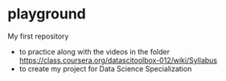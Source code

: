 # playground
My first repository
* to practice along with the videos in the folder https://class.coursera.org/datascitoolbox-012/wiki/Syllabus 
* to create my project for Data Science Specialization
